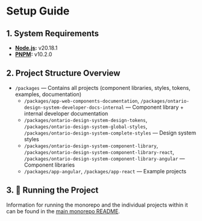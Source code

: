 # Setup Guide

## 1. System Requirements

- **[Node.js](https://nodejs.org/en/download):** v20.18.1
- **[PNPM](https://pnpm.io/installation):** v10.2.0

## 2. Project Structure Overview

- `/packages` — Contains all projects (component libraries, styles, tokens, examples, documentation)
  - `/packages/app-web-components-documentation`, `/packages/ontario-design-system-developer-docs-internal` — Component library + internal developer documentation
  - `/packages/ontario-design-system-design-tokens`, `/packages/ontario-design-system-global-styles`, `/packages/ontario-design-system-complete-styles` — Design system styles
  - `/packages/ontario-design-system-component-library`, `/packages/ontario-design-system-component-library-react`, `/packages/ontario-design-system-component-library-angular` — Component libraries
  - `/packages/app-angular`, `/packages/app-react` — Example projects

## 3. 🚀 Running the Project

Information for running the monorepo and the individual projects within it can be found in the [main monorepo README](../../README.md).
